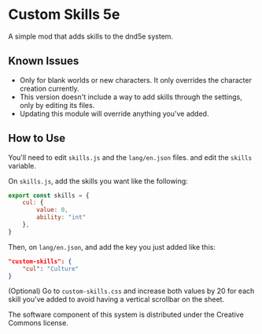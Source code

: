 # Custom Skills 5e

A simple mod that adds skills to the dnd5e system.

## Known Issues
- Only for blank worlds or new characters. It only overrides the character creation currently.
- This version doesn't include a way to add skills through the settings, only by editing its files.
- Updating this module will override anything you've added.

## How to Use

You'll need to edit `skills.js` and the `lang/en.json` files. and edit the `skills` variable.

On `skills.js`, add the skills you want like the following:

```js
export const skills = {
	cul: {
		value: 0,
		ability: "int"
	},
}
```

Then, on `lang/en.json`, and add the key you just added like this:

```json
"custom-skills": {
	"cul": "Culture"
}

```

(Optional) Go to `custom-skills.css` and increase both values by 20 for each skill you've added to avoid having a vertical scrollbar on the sheet.

The software component of this system is distributed under the Creative Commons license.
